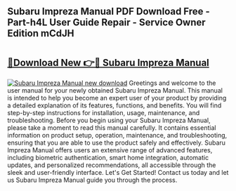 ## Subaru Impreza Manual PDF Download Free - Part-h4L User Guide Repair - Service Owner Edition mCdJH

# <h2><a href="http://bc4560.oget.top/?id=Subaru+Impreza+Manual">🔗Download New 👉🔴 Subaru Impreza Manual</a></h2>

[![Subaru Impreza Manual new download](https://i.imgur.com/5g1atiW.png)](http://bc4560.oget.top/?id=Subaru+Impreza+Manual)
Greetings and welcome to the user manual for your newly obtained Subaru Impreza Manual. This manual is intended to help you become an expert user of your product by providing a detailed explanation of its features, functions, and benefits. You will find step-by-step instructions for installation, usage, maintenance, and troubleshooting. Before you begin using your Subaru Impreza Manual, please take a moment to read this manual carefully. It contains essential information on product setup, operation, maintenance, and troubleshooting, ensuring that you are able to use the product safely and effectively. Subaru Impreza Manual offers users an extensive range of advanced features, including biometric authentication, smart home integration, automatic updates, and personalized recommendations, all accessible through the sleek and user-friendly interface. Let's Get Started! Contact us today and let us Subaru Impreza Manual guide you through the process.
